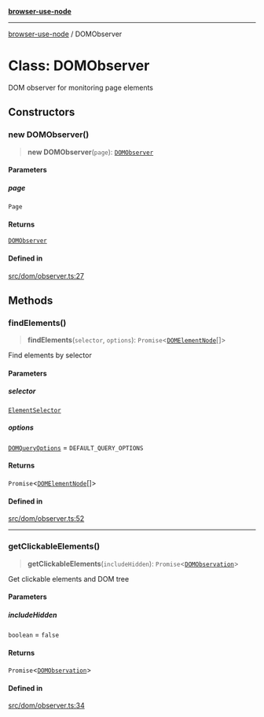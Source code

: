 [**browser-use-node**](../README.md)

***

[browser-use-node](../globals.md) / DOMObserver

# Class: DOMObserver

DOM observer for monitoring page elements

## Constructors

### new DOMObserver()

> **new DOMObserver**(`page`): [`DOMObserver`](DOMObserver.md)

#### Parameters

##### page

`Page`

#### Returns

[`DOMObserver`](DOMObserver.md)

#### Defined in

[src/dom/observer.ts:27](https://github.com/Dankovk/browser-use-js/blob/7aa31eb34b7bafb64e3abcce35e6168864b0fa74/src/dom/observer.ts#L27)

## Methods

### findElements()

> **findElements**(`selector`, `options`): `Promise`\<[`DOMElementNode`](../interfaces/DOMElementNode.md)[]\>

Find elements by selector

#### Parameters

##### selector

[`ElementSelector`](../interfaces/ElementSelector.md)

##### options

[`DOMQueryOptions`](../interfaces/DOMQueryOptions.md) = `DEFAULT_QUERY_OPTIONS`

#### Returns

`Promise`\<[`DOMElementNode`](../interfaces/DOMElementNode.md)[]\>

#### Defined in

[src/dom/observer.ts:52](https://github.com/Dankovk/browser-use-js/blob/7aa31eb34b7bafb64e3abcce35e6168864b0fa74/src/dom/observer.ts#L52)

***

### getClickableElements()

> **getClickableElements**(`includeHidden`): `Promise`\<[`DOMObservation`](../interfaces/DOMObservation.md)\>

Get clickable elements and DOM tree

#### Parameters

##### includeHidden

`boolean` = `false`

#### Returns

`Promise`\<[`DOMObservation`](../interfaces/DOMObservation.md)\>

#### Defined in

[src/dom/observer.ts:34](https://github.com/Dankovk/browser-use-js/blob/7aa31eb34b7bafb64e3abcce35e6168864b0fa74/src/dom/observer.ts#L34)

